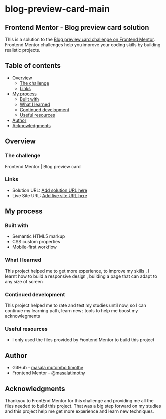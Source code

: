 # blog-preview-card-main
 ## Frontend Mentor - Blog preview card solution

 This is a solution to the [Blog preview card challenge on Frontend Mentor](https://www.frontendmentor.io/challenges/blog-preview-card-ckPaj01IcS). Frontend Mentor challenges help you improve your coding skills by building realistic projects. 

## Table of contents

- [Overview](#overview)
  - [The challenge](#the-challenge)
  - [Links](#links)
- [My process](#my-process)
  - [Built with](#built-with)
  - [What I learned](#what-i-learned)
  - [Continued development](#continued-development)
  - [Useful resources](#useful-resources)
- [Author](#author)
- [Acknowledgments](#acknowledgments)

##  Overview

### The challenge 

Frontend Mentor | Blog preview card

### Links

- Solution URL: [Add solution URL here](https://your-solution-url.com)
- Live Site URL: [Add live site URL here](https://your-live-site-url.com)

## My process

### Built with

- Semantic HTML5 markup
- CSS custom properties
- Mobile-first workflow

### What I learned

This project helped me to get more experience, to improve my skills , I learnt how to build a responsive design , building a page that can adapt to any size of screen

### Continued development

This project helped me to rate  and test my studies until now, so I can continue my learning path, learn news tools to help me boost my acknowlegments

### Useful resources

- I only used the files provided by Frontend Mentor to build this project

## Author

- GitHub - [masala mutombo timothy](https://www.github.io/masalatimothy)
- Frontend Mentor - [@masalatimothy](https://www.frontendmentor.io/profile/masalatimothy)

## Acknowledgments

Thankyou to FrontEnd Mentor for this challenge and providing me all the files needed to build this project. That was a big step forward on my studies and this project help me get more experience and learn new techniques. 